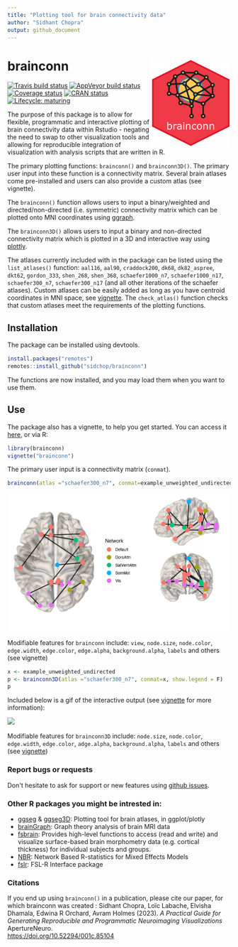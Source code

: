 ```yaml
---
title: "Plotting tool for brain connectivity data"
author: "Sidhant Chopra"
output: github_document
---
```





# brainconn <img src="man/img/logo.png" align="right" alt="" width="180" />  

<!-- badges: start -->
[![Travis build status](https://travis-ci.com/LCBC-UiO/ggseg.svg?branch=master)](https://travis-ci.com/sidchop/brainconn)
[![AppVeyor build status](https://ci.appveyor.com/api/projects/status/github/LCBC-UiO/ggseg?branch=master&svg=true)](https://ci.appveyor.com/project/sidchop/brainconn)
[![Coverage status](https://codecov.io/gh/sidchop/brainconn/branch/master/graph/badge.svg)](https://codecov.io/gh/sidchop/brainconn)
[![CRAN status](https://www.r-pkg.org/badges/version/brainconn)](https://CRAN.R-project.org/package=brainconn)
[![Lifecycle: maturing](https://img.shields.io/badge/lifecycle-maturing-blue.svg)](https://www.tidyverse.org/lifecycle/#maturing)
<!-- badges: end -->


The purpose of this package is to allow for flexible, programmatic and interactive plotting of brain connectivity data within Rstudio - negating the need to swap to other visualization tools and allowing for reproducible integration of visualization with analysis scripts that are written in R. 

The primary plotting functions: `brainconn()` and `brainconn3D()`. The primary user input into these function is a connectivity matrix. Several brain atlases come pre-installed and users can also provide a custom atlas (see vignette).

The `brainconn()` function allows users to input a binary/weighted and directed/non-directed (i.e. symmetric) connectivity matrix which can be plotted onto MNI coordinates using [ggraph](https://github.com/ggraph).

The `brainconn3D()` allows users to input a binary and non-directed connectivity matrix which is plotted in a 3D and interactive way using [plottly](https://github.com/plotly).

The atlases currently included with in the package can be listed using the `list_atlases()` function: `aal116`, `aal90`, `craddock200`, `dk68`, `dk82_aspree`, `dkt62`, `gordon_333`, `shen_268`, `shen_368`, `schaefer1000_n7`, `schaefer1000_n17`, `schaefer300_n7`, `schaefer300_n17` (and all other iterations of the schaefer atlases). Custom atlases can be easily added as long as you have centroid coordinates in MNI space, see [vignette](https://sidchop.github.io/brainconn/articles/brainconn.html). The `check_atlas()` function checks that custom atlases meet the requirements of the plotting functions. 

## Installation
The package can be installed using devtools.


```r
install.packages("remotes")
remotes::install_github("sidchop/brainconn")
```

The functions are now installed, and you may load them when you want to use them.

## Use
The package also has a vignette, to help you get started. You can access it [here](https://sidchop.github.io/brainconn/articles/brainconn.html), or via R:


```r
library(brainconn)
vignette("brainconn")
```

The primary user input is a connectivity matrix (`conmat`). 


```r
brainconn(atlas ="schaefer300_n7", conmat=example_unweighted_undirected, view="ortho")
```
<img src="man/figures/000010.png" width="1989" />

Modifiable features for `brainconn` include: `view`, `node.size`, `node.color`, `edge.width`, `edge.color`, `edge.alpha`, `background.alpha`, `labels` and others (see vignette)



```r
x <- example_unweighted_undirected
p <- brainconn3D(atlas ="schaefer300_n7", conmat=x, show.legend = F)
p
```

Included below is a gif of the interactive output (see [vignette](https://sidchop.github.io/brainconn/articles/brainconn.html) for more information): 

![](man/img/README-gif.gif)<!-- -->

Modifiable features for `brainconn3D` include: `node.size`, `node.color`, `edge.width`, `edge.color`, `adge.alpha`, `background.alpha`, `labels` and others (see [vignette](https://sidchop.github.io/brainconn/articles/brainconn.html))


### Report bugs or requests  
Don't hesitate to ask for support or new features using [github issues](https://github.com/sidchop/brainconn).

### Other R packages you might be intrested in:
* [ggseg](https://github.com/LCBC-UiO/ggseg) & [ggseg3D](https://github.com/LCBC-UiO/ggseg3d): Plotting tool for brain atlases, in ggplot/plotly
* [brainGraph](https://github.com/cwatson/brainGraph): Graph theory analysis of brain MRI data
* [fsbrain](https://github.com/dfsp-spirit/fsbrain): Provides high-level functions to access (read and write) and visualize surface-based brain morphometry data (e.g. cortical thickness) for individual subjects and groups.
* [NBR](https://github.com/zchuri/NBR/): Network Based R-statistics for Mixed Effects Models
* [fslr](https://github.com/muschellij2/fslr): FSL-R Interface package

### Citations
If you end up using `brainconn()` in a publication, please cite our paper, for which brainconn was created : Sidhant Chopra, Loïc Labache, Elvisha Dhamala, Edwina R Orchard, Avram Holmes (2023). *A Practical Guide for Generating Reproducible and Programmatic Neuroimaging Visualizations* ApertureNeuro. \
https://doi.org/10.52294/001c.85104




